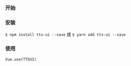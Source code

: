 ### 开始
>



### 安装
`$ npm install ttx-ui --save` 或 `$ yarn add ttx-ui --save`

### 使用
```
Vue.use(TTXUI)
```